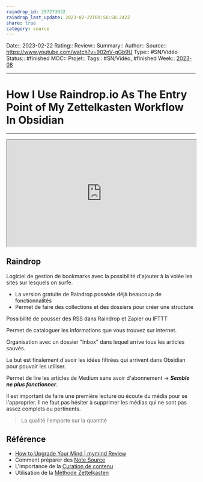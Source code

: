 ```yaml
---
raindrop_id: 297273032
raindrop_last_update: 2023-02-22T09:56:58.242Z
share: true
category: source
---
```


Date:: 2023-02-22
Rating::
Review:: 
Summary:: 
Author::
Source:: https://www.youtube.com/watch?v=902nV-gGb9U
Type:: #SN/Vidéo 
Status:: #finished 
MOC::
Projet:: 
Tags:: #SN/Vidéo, #finished
Week:: [2023-08](../week/2023-08.md)

***
# How I Use Raindrop.io As The Entry Point of My Zettelkasten Workflow In Obsidian


***
<div style="display: block; position: relative; width: 100%; height: 0px; --aspect-ratio:9/16; padding-bottom: calc(var(--aspect-ratio) * 100%);"><iframe src="https://www.youtube.com/embed/902nV-gGb9U" allow="fullscreen" style="position: absolute; top: 0px; left: 0px; height: 100%; width: 100%;"></iframe></div>

## Raindrop
Logiciel de gestion de bookmarks avec la possibilité d'ajouter à la volée les sites sur lesquels on surfe.

- La version gratuite de Raindrop possède déjà beaucoup de fonctionnalités
- Permet de faire des collections et des dossiers pour créer une structure

Possibilité de pousser des RSS dans Raindrop et Zapier ou IFTTT

Permet de cataloguer les informations que vous trouvez sur internet.

Organisation avec un dossier "Inbox" dans lequel arrive tous les articles sauvés.

Le but est finalement d'avoir les idées filtrées qui arrivent dans Obsidian pour pouvoir les utiliser.

Permet de lire les articles de Medium sans avoir d'abonnement -> ***Semble ne plus fonctionner***.

Il est important de faire une première lecture ou écoute du média pour se l'approprier. Il ne faut pas hésiter à supprimer les médias qui ne sont pas assez complets ou pertinents.

> La qualité l'emporte sur la quantité

## Référence 
- [How to Upgrade Your Mind | mymind Review](https://www.youtube.com/watch?v=L0yYrXEh1A0)
- Comment préparer des [Note Source](Note%20Source.md)
- L'importance de la [Curation de contenu](Curation%20de%20contenu.md)
- Utilisation de la [Méthode Zettelkasten](M%C3%A9thode%20Zettelkasten.md)